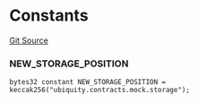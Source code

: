 # Constants
[Git Source](https://github.com/ubiquity/ubiquity-dollar/blob/940040226cc8480b0e7aa65d1592259dfcf013ef/src/dollar/mocks/MockFacet.sol)

### NEW_STORAGE_POSITION

```solidity
bytes32 constant NEW_STORAGE_POSITION = keccak256("ubiquity.contracts.mock.storage");
```

